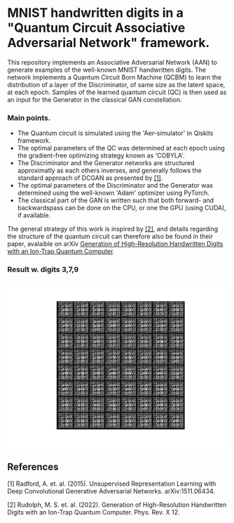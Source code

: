 # MNIST handwritten digits in a "Quantum Circuit Associative Adversarial Network" framework. 
This repository implements an Associative Adversarial Network (AAN) to generate examples of the well-known MNIST handwritten digits. 
The network implements a Quantum Circuit Born Machine (QCBM) to learn the distribution of a layer of the Discriminator, of same size as the latent space, at each epoch. Samples of the learned quantum circuit (QC) is then used as an input for the Generator in the classical GAN constellation. <br>

### Main points.
- The Quantum circuit is simulated using the 'Aer-simulator' in Qiskits framework.
- The optimal parameters of the QC was determined at each epoch using the gradient-free optimizing strategy known as 'COBYLA'.
- The Discriminator and the Generator networks are structured approximatly as each others inverses, and generally follows the standard approach of DCGAN as presented by [[1]](#1).
- The optimal parameters of the Discriminator and the Generator was determined using the well-known 'Adam' optimizer using PyTorch.
- The classical part of the GAN is written such that both forward- and backwardspass can be done on the CPU, or one the GPU (using CUDA), if available.


The general strategy of this work is inspired by [[2]](#2), and details regarding the structure of the quantum circuit can therefore also be found in their paper, avalaible on arXiv [Generation of High-Resolution Handwritten Digits with an Ion-Trap Quantum Computer](https://arxiv.org/pdf/2012.03924.pdf).<br>

### Result w. digits 3,7,9
![alt text](https://github.com/seba2390/WorkingQiskitAAN/blob/main/379.gif "Logo Title Text 1")

## References
<a id="1">[1]</a> 
Radford, A. et. al. (2015). 
Unsupervised Representation Learning with Deep Convolutional Generative Adversarial Networks. 
arXiv:1511.06434.

<a id="2">[2]</a> 
Rudolph, M. S. et. al. (2022). 
Generation of High-Resolution Handwritten Digits with an Ion-Trap Quantum Computer. 
Phys. Rev. X 12.
